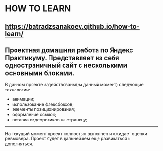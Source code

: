 # HOW TO LEARN
https://batradzsanakoev.github.io/how-to-learn/
---
Проектная домашняя работа по Яндекс Практикуму. Представляет из себя одностраничный сайт с несколькими основными блоками.
---
В данном проекте задействованы(на данный момент) следующие технологии:
* анимации;
* использование флексбоксов;
* элементы позиционирования;
* оформление ссылок;
* вставка видеороликов на страницу;
---
На текущий момент проект полностью выполнен и ожидает оценки ревьювера.
Проект будет в дальнейшем еще развиваться и дополняться.
